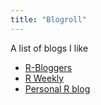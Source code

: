 ```yaml
---
title: "Blogroll"
---
```


A list of blogs I like

* [R-Bloggers](https://www.r-bloggers.com) [<i class="fas fa-rss"></i>](https://feeds.feedburner.com/RBloggers)
* [R Weekly](https://rweekly.org/) [<i class="fas fa-rss"></i>](https://rweekly.org/atom.xml)
* [Personal R blog](/tag/r/) [<i class="fas fa-rss"></i>](https://remlapmot.github.io/tag/r/index.xml)
